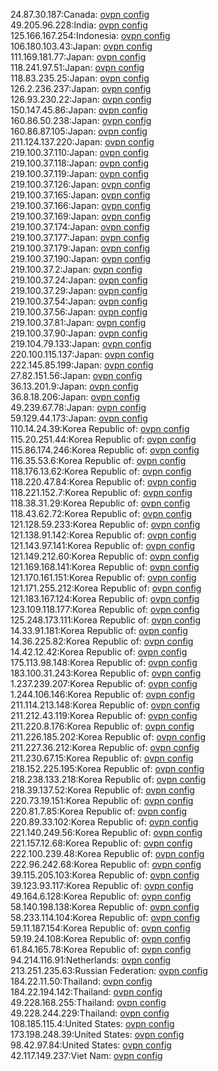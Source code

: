 24.87.30.187:Canada: [ovpn config](vpn/24_87_30_187.ovpn)  
49.205.96.228:India: [ovpn config](vpn/49_205_96_228.ovpn)  
125.166.167.254:Indonesia: [ovpn config](vpn/125_166_167_254.ovpn)  
106.180.103.43:Japan: [ovpn config](vpn/106_180_103_43.ovpn)  
111.169.181.77:Japan: [ovpn config](vpn/111_169_181_77.ovpn)  
118.241.97.51:Japan: [ovpn config](vpn/118_241_97_51.ovpn)  
118.83.235.25:Japan: [ovpn config](vpn/118_83_235_25.ovpn)  
126.2.236.237:Japan: [ovpn config](vpn/126_2_236_237.ovpn)  
126.93.230.22:Japan: [ovpn config](vpn/126_93_230_22.ovpn)  
150.147.45.86:Japan: [ovpn config](vpn/150_147_45_86.ovpn)  
160.86.50.238:Japan: [ovpn config](vpn/160_86_50_238.ovpn)  
160.86.87.105:Japan: [ovpn config](vpn/160_86_87_105.ovpn)  
211.124.137.220:Japan: [ovpn config](vpn/211_124_137_220.ovpn)  
219.100.37.110:Japan: [ovpn config](vpn/219_100_37_110.ovpn)  
219.100.37.118:Japan: [ovpn config](vpn/219_100_37_118.ovpn)  
219.100.37.119:Japan: [ovpn config](vpn/219_100_37_119.ovpn)  
219.100.37.126:Japan: [ovpn config](vpn/219_100_37_126.ovpn)  
219.100.37.165:Japan: [ovpn config](vpn/219_100_37_165.ovpn)  
219.100.37.166:Japan: [ovpn config](vpn/219_100_37_166.ovpn)  
219.100.37.169:Japan: [ovpn config](vpn/219_100_37_169.ovpn)  
219.100.37.174:Japan: [ovpn config](vpn/219_100_37_174.ovpn)  
219.100.37.177:Japan: [ovpn config](vpn/219_100_37_177.ovpn)  
219.100.37.179:Japan: [ovpn config](vpn/219_100_37_179.ovpn)  
219.100.37.190:Japan: [ovpn config](vpn/219_100_37_190.ovpn)  
219.100.37.2:Japan: [ovpn config](vpn/219_100_37_2.ovpn)  
219.100.37.24:Japan: [ovpn config](vpn/219_100_37_24.ovpn)  
219.100.37.29:Japan: [ovpn config](vpn/219_100_37_29.ovpn)  
219.100.37.54:Japan: [ovpn config](vpn/219_100_37_54.ovpn)  
219.100.37.56:Japan: [ovpn config](vpn/219_100_37_56.ovpn)  
219.100.37.81:Japan: [ovpn config](vpn/219_100_37_81.ovpn)  
219.100.37.90:Japan: [ovpn config](vpn/219_100_37_90.ovpn)  
219.104.79.133:Japan: [ovpn config](vpn/219_104_79_133.ovpn)  
220.100.115.137:Japan: [ovpn config](vpn/220_100_115_137.ovpn)  
222.145.85.199:Japan: [ovpn config](vpn/222_145_85_199.ovpn)  
27.82.151.56:Japan: [ovpn config](vpn/27_82_151_56.ovpn)  
36.13.201.9:Japan: [ovpn config](vpn/36_13_201_9.ovpn)  
36.8.18.206:Japan: [ovpn config](vpn/36_8_18_206.ovpn)  
49.239.67.78:Japan: [ovpn config](vpn/49_239_67_78.ovpn)  
59.129.44.173:Japan: [ovpn config](vpn/59_129_44_173.ovpn)  
110.14.24.39:Korea Republic of: [ovpn config](vpn/110_14_24_39.ovpn)  
115.20.251.44:Korea Republic of: [ovpn config](vpn/115_20_251_44.ovpn)  
115.86.174.246:Korea Republic of: [ovpn config](vpn/115_86_174_246.ovpn)  
116.35.53.6:Korea Republic of: [ovpn config](vpn/116_35_53_6.ovpn)  
118.176.13.62:Korea Republic of: [ovpn config](vpn/118_176_13_62.ovpn)  
118.220.47.84:Korea Republic of: [ovpn config](vpn/118_220_47_84.ovpn)  
118.221.152.7:Korea Republic of: [ovpn config](vpn/118_221_152_7.ovpn)  
118.38.31.29:Korea Republic of: [ovpn config](vpn/118_38_31_29.ovpn)  
118.43.62.72:Korea Republic of: [ovpn config](vpn/118_43_62_72.ovpn)  
121.128.59.233:Korea Republic of: [ovpn config](vpn/121_128_59_233.ovpn)  
121.138.91.142:Korea Republic of: [ovpn config](vpn/121_138_91_142.ovpn)  
121.143.97.141:Korea Republic of: [ovpn config](vpn/121_143_97_141.ovpn)  
121.149.212.60:Korea Republic of: [ovpn config](vpn/121_149_212_60.ovpn)  
121.169.168.141:Korea Republic of: [ovpn config](vpn/121_169_168_141.ovpn)  
121.170.161.151:Korea Republic of: [ovpn config](vpn/121_170_161_151.ovpn)  
121.171.255.212:Korea Republic of: [ovpn config](vpn/121_171_255_212.ovpn)  
121.183.167.124:Korea Republic of: [ovpn config](vpn/121_183_167_124.ovpn)  
123.109.118.177:Korea Republic of: [ovpn config](vpn/123_109_118_177.ovpn)  
125.248.173.111:Korea Republic of: [ovpn config](vpn/125_248_173_111.ovpn)  
14.33.91.181:Korea Republic of: [ovpn config](vpn/14_33_91_181.ovpn)  
14.36.225.82:Korea Republic of: [ovpn config](vpn/14_36_225_82.ovpn)  
14.42.12.42:Korea Republic of: [ovpn config](vpn/14_42_12_42.ovpn)  
175.113.98.148:Korea Republic of: [ovpn config](vpn/175_113_98_148.ovpn)  
183.100.31.243:Korea Republic of: [ovpn config](vpn/183_100_31_243.ovpn)  
1.237.239.207:Korea Republic of: [ovpn config](vpn/1_237_239_207.ovpn)  
1.244.106.146:Korea Republic of: [ovpn config](vpn/1_244_106_146.ovpn)  
211.114.213.148:Korea Republic of: [ovpn config](vpn/211_114_213_148.ovpn)  
211.212.43.119:Korea Republic of: [ovpn config](vpn/211_212_43_119.ovpn)  
211.220.8.176:Korea Republic of: [ovpn config](vpn/211_220_8_176.ovpn)  
211.226.185.202:Korea Republic of: [ovpn config](vpn/211_226_185_202.ovpn)  
211.227.36.212:Korea Republic of: [ovpn config](vpn/211_227_36_212.ovpn)  
211.230.67.15:Korea Republic of: [ovpn config](vpn/211_230_67_15.ovpn)  
218.152.225.195:Korea Republic of: [ovpn config](vpn/218_152_225_195.ovpn)  
218.238.133.218:Korea Republic of: [ovpn config](vpn/218_238_133_218.ovpn)  
218.39.137.52:Korea Republic of: [ovpn config](vpn/218_39_137_52.ovpn)  
220.73.19.151:Korea Republic of: [ovpn config](vpn/220_73_19_151.ovpn)  
220.81.7.85:Korea Republic of: [ovpn config](vpn/220_81_7_85.ovpn)  
220.89.33.102:Korea Republic of: [ovpn config](vpn/220_89_33_102.ovpn)  
221.140.249.56:Korea Republic of: [ovpn config](vpn/221_140_249_56.ovpn)  
221.157.12.68:Korea Republic of: [ovpn config](vpn/221_157_12_68.ovpn)  
222.100.239.48:Korea Republic of: [ovpn config](vpn/222_100_239_48.ovpn)  
222.96.242.68:Korea Republic of: [ovpn config](vpn/222_96_242_68.ovpn)  
39.115.205.103:Korea Republic of: [ovpn config](vpn/39_115_205_103.ovpn)  
39.123.93.117:Korea Republic of: [ovpn config](vpn/39_123_93_117.ovpn)  
49.164.6.128:Korea Republic of: [ovpn config](vpn/49_164_6_128.ovpn)  
58.140.198.138:Korea Republic of: [ovpn config](vpn/58_140_198_138.ovpn)  
58.233.114.104:Korea Republic of: [ovpn config](vpn/58_233_114_104.ovpn)  
59.11.187.154:Korea Republic of: [ovpn config](vpn/59_11_187_154.ovpn)  
59.19.24.108:Korea Republic of: [ovpn config](vpn/59_19_24_108.ovpn)  
61.84.165.78:Korea Republic of: [ovpn config](vpn/61_84_165_78.ovpn)  
94.214.116.91:Netherlands: [ovpn config](vpn/94_214_116_91.ovpn)  
213.251.235.63:Russian Federation: [ovpn config](vpn/213_251_235_63.ovpn)  
184.22.11.50:Thailand: [ovpn config](vpn/184_22_11_50.ovpn)  
184.22.194.142:Thailand: [ovpn config](vpn/184_22_194_142.ovpn)  
49.228.168.255:Thailand: [ovpn config](vpn/49_228_168_255.ovpn)  
49.228.244.229:Thailand: [ovpn config](vpn/49_228_244_229.ovpn)  
108.185.115.4:United States: [ovpn config](vpn/108_185_115_4.ovpn)  
173.198.248.39:United States: [ovpn config](vpn/173_198_248_39.ovpn)  
98.42.97.84:United States: [ovpn config](vpn/98_42_97_84.ovpn)  
42.117.149.237:Viet Nam: [ovpn config](vpn/42_117_149_237.ovpn)  
